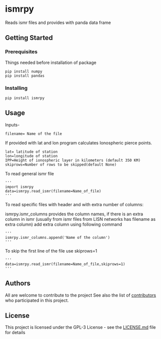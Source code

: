 # ismrpy

Reads ismr files and provides with panda data frame

## Getting Started
### Prerequisites

Things needed before installation of package
```
pip install numpy
pip install pandas
```

### Installing

```
pip install ismrpy
```


## Usage
Inputs-

    filename= Name of the file

If provided with lat and lon program calculates Ionospheric pierce points.

    lat= latitude of station
    lon=longitude of station
    IPP=Height of ionospheric layer in kilometers (default 350 KM)
    skiprows=Number of rows to be skipped(default None)
    
To read general ismr file
    
    '''
    import ismrpy
    data=ismrpy.read_ismr(filename=Name_of_file)
    '''

To read specific files with header and with extra number of columns:

ismrpy.ismr_columns provides the column names, if there is an extra column in ismr (usually from ismr files from LISN networks has filename as extra column) add extra column using following command
        
    '''
    ismrpy.ismr_columns.append('Name of the column')
    '''
    
To skip the first line of the file use skiprows=1
        
    '''
    data=ismrpy.read_ismr(filename=Name_of_file,skiprows=1)
    '''
    
## Authors

All are welcome to contribute to the project
See also the list of [contributors](https://github.com/dinilbose/ismrpy/contributors) who participated in this project.

## License

This project is licensed under the GPL-3 License - see the [LICENSE.md](LICENSE.md) file for details
